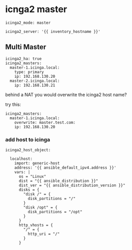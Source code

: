 # icnga2 master

```
icinga2_mode: master

icinga2_server: '{{ inventory_hostname }}'
```

## Multi Master

```
icinga2_ha: true
icinga2_masters:
  master-1.icinga.local:
    type: primary
    ip: 192.168.130.20
  master-2.icinga.local:
    ip: 192.168.130.21
```

behind a NAT you would overwrite the icinga2 host name?

try this:

```
icinga2_masters:
  master-1.icinga.local:
    overwrite: master.test.com:
    ip: 192.168.130.20
```


### add host to icinga

```
icinga2_host_object:

  localhost:
    import: generic-host
    address: '{{ ansible_default_ipv4.address }}'
    vars: |
      os = "Linux"
      dist = "{{ ansible_distribution }}"
      dist_ver = "{{ ansible_distribution_version }}"
      disks = {
        "disk /" = {
          disk_partitions = "/"
        }
        "disk /opt" = {
          disk_partitions = "/opt"
        }
      }
      http_vhosts = {
        "/" = {
          http_uri = "/"
        }
      }
```
